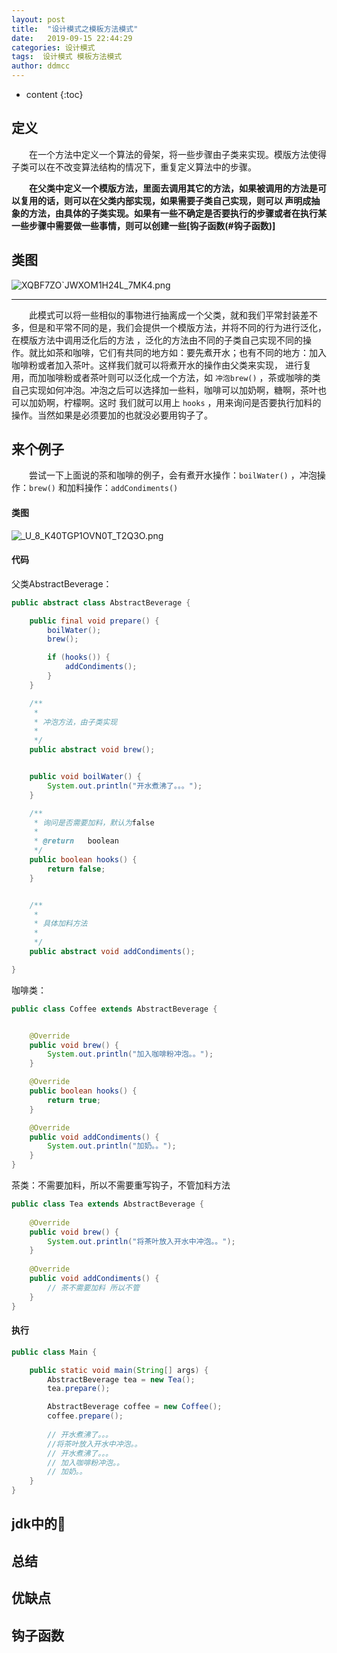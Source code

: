 ```yaml
---
layout: post
title:  "设计模式之模板方法模式"
date:   2019-09-15 22:44:29
categories: 设计模式
tags:  设计模式 模板方法模式
author: ddmcc
---
```


* content
{:toc}


## 定义

 　　在一个方法中定义一个算法的骨架，将一些步骤由子类来实现。模版方法使得子类可以在不改变算法结构的情况下，重复定义算法中的步骤。

 　　**在父类中定义一个模版方法，里面去调用其它的方法，如果被调用的方法是可以复用的话，则可以在父类内部实现，如果需要子类自己实现，则可以
 声明成抽象的方法，由具体的子类实现。如果有一些不确定是否要执行的步骤或者在执行某一些步骤中需要做一些事情，则可以创建一些[钩子函数(#钩子函数)]**




## 类图

![XQBF7ZO`JWXOM1H24L_7MK4.png](https://i.loli.net/2019/09/15/7NAg8T3nt4OIFxj.png)

---
 　　此模式可以将一些相似的事物进行抽离成一个父类，就和我们平常封装差不多，但是和平常不同的是，我们会提供一个模版方法，并将不同的行为进行泛化，在模版方法中调用泛化后的方法
 ，泛化的方法由不同的子类自己实现不同的操作。就比如茶和咖啡，它们有共同的地方如：要先煮开水；也有不同的地方：加入咖啡粉或者加入茶叶。这样我们就可以将煮开水的操作由父类来实现，
进行复用，而加咖啡粉或者茶叶则可以泛化成一个方法，如 `冲泡brew()` ，茶或咖啡的类自己实现如何冲泡。冲泡之后可以选择加一些料，咖啡可以加奶啊，糖啊，茶叶也可以加奶啊，柠檬啊。这时
我们就可以用上 `hooks` ，用来询问是否要执行加料的操作。当然如果是必须要加的也就没必要用钩子了。

## 来个例子

 　　尝试一下上面说的茶和咖啡的例子，会有煮开水操作：`boilWater()` ，冲泡操作：`brew()` 和加料操作：`addCondiments()`
 
 
#### 类图

![_U_8_K40TGP1OVN0T_T2Q3O.png](https://i.loli.net/2019/09/15/xfR4TBvkcsXG69y.png)

#### 代码

父类AbstractBeverage：

```java
public abstract class AbstractBeverage {

    public final void prepare() {
        boilWater();
        brew();

        if (hooks()) {
            addCondiments();
        }
    }

    /**
     *
     * 冲泡方法，由子类实现
     *
     */
    public abstract void brew();


    public void boilWater() {
        System.out.println("开水煮沸了。。。");
    }

    /**
     * 询问是否需要加料，默认为false
     *
     * @return   boolean
     */
    public boolean hooks() {
        return false;
    }


    /**
     *
     * 具体加料方法
     *
     */
    public abstract void addCondiments();

}
```

咖啡类：


```java
public class Coffee extends AbstractBeverage {


    @Override
    public void brew() {
        System.out.println("加入咖啡粉冲泡。。");
    }

    @Override
    public boolean hooks() {
        return true;
    }

    @Override
    public void addCondiments() {
        System.out.println("加奶。。");
    }
}
```


茶类：不需要加料，所以不需要重写钩子，不管加料方法


```java
public class Tea extends AbstractBeverage {
    
    @Override
    public void brew() {
        System.out.println("将茶叶放入开水中冲泡。。");
    }
    
    @Override
    public void addCondiments() {
        // 茶不需要加料 所以不管
    }
}
```


#### 执行

```java
public class Main {

    public static void main(String[] args) {
        AbstractBeverage tea = new Tea();
        tea.prepare();

        AbstractBeverage coffee = new Coffee();
        coffee.prepare();
        
        // 开水煮沸了。。。
        //将茶叶放入开水中冲泡。。
        // 开水煮沸了。。。
        // 加入咖啡粉冲泡。。
        // 加奶。。
    }
}
```


## jdk中的🌰


## 总结


## 优缺点


## 钩子函数